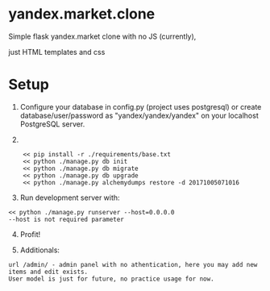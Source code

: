 # yandex.market.clone
Simple flask yandex.market clone with no JS (currently),

just HTML templates and css

# Setup

1. Configure your database in config.py (project uses postgresql) or
create database/user/password as "yandex/yandex/yandex" on your localhost PostgreSQL server.

2.
```
    << pip install -r ./requirements/base.txt
    << python ./manage.py db init
    << python ./manage.py db migrate
    << python ./manage.py db upgrade
    << python ./manage.py alchemydumps restore -d 20171005071016
```

3. Run development server with:
```
<< python ./manage.py runserver --host=0.0.0.0
--host is not required parameter
```

4. Profit!

5. Additionals:

```
url /admin/ - admin panel with no athentication, here you may add new items and edit exists.
User model is just for future, no practice usage for now.
```
